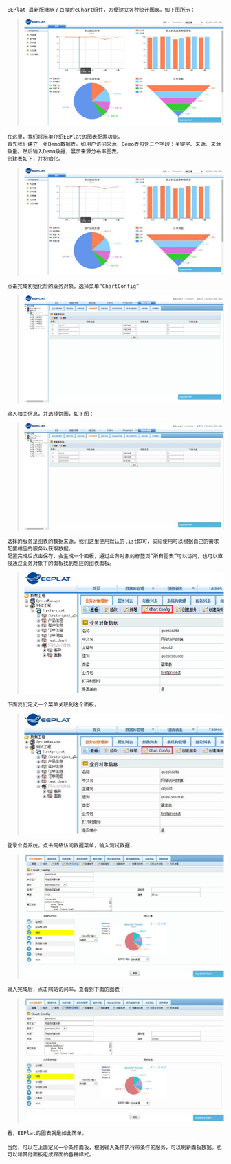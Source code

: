 	EEPlat 最新版继承了百度的eChart组件，方便建立各种统计图表。如下图所示：
	
> ![imgs/ec_image001.png](imgs/ec_image001.png)

	
	在这里，我们将简单介绍EEPlat的图表配置功能。
	首先我们建立一张Demo数据表。如用户访问来源，Demo表包含三个字段：关键字、来源、来源数量。然后输入Demo数据，展示来源分布率图表。
	创建表如下，并初始化。
> ![imgs/ec_image002.jpg](imgs/ec_image002.jpg)

	点击完成初始化后的业务对象，选择菜单“ChartConfig”
> ![imgs/ec_image003.png](imgs/ec_image003.png)

	输入相关信息，并选择饼图，如下图：
> ![imgs/ec_image004.png](imgs/ec_image004.jpg)

	选择的服务是图表的数据来源，我们这里使用默认的list即可，实际使用可以根据自己的需求配置相应的服务以获取数据。
	配置完成后点击保存，会生成一个面板，通过业务对象的标签页“所有图表”可以访问，也可以直接通过业务对象下的面板找到想应的图表面板。
> ![imgs/ec_image005.png](imgs/ec_image005.png)

	下面我们定义一个菜单关联到这个面板，
> ![imgs/ec_image006.png](imgs/ec_image006.jpg)

	登录业务系统，点击网络访问数据菜单，输入测试数据，
> ![imgs/ec_image007.png](imgs/ec_image007.png)

	输入完成后，点击网站访问率，查看到下面的图表：
> ![imgs/ec_image008.png](imgs/ec_image008.jpg)
	
	看，EEPlat的图表就是如此简单。

	当然，可以在上面定义一个条件面板，根据输入条件执行带条件的服务，可以刷新面板数据。也可以和其他面板组成界面的各种样式。
